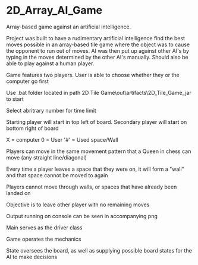 # 2D_Array_AI_Game
Array-based game against an artificial intelligence.

Project was built to have a rudimentary artificial intelligence find the best moves possible in an array-based tile game where the object was to 
cause the opponent to run out of moves. AI was then put up against other AI's by typing in the moves determined by the other AI's manually. Should 
also be able to play against a human player. 


Game features two players. User is able to choose whether they or the computer go first

Use .bat folder located in path 2D Tile Game\out\artifacts\2D_Tile_Game_jar to start

Select abritrary number for time limit

Starting player will start in top left of board. Secondary player will start on bottom right of board

X = computer
0 = User
'#' = Used space/Wall

Players can move in the same movement pattern that a Queen in chess can move (any straight line/diagonal)

Every time a player leaves a space that they were on, it will form a "wall" and that space cannot be moved to again

Players cannot move through walls, or spaces that have already been landed on

Objective is to leave other player with no remaining moves

Output running on console can be seen in accompanying png

Main serves as the driver class

Game operates the mechanics

State oversees the board, as well as supplying possible board states for the AI to make decisions
